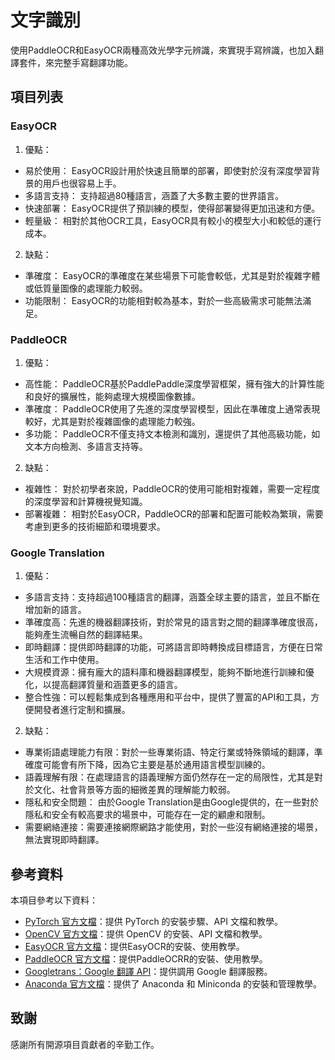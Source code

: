 # 文字識別

使用PaddleOCR和EasyOCR兩種高效光學字元辨識，來實現手寫辨識，也加入翻譯套件，來完整手寫翻譯功能。

## 項目列表

### EasyOCR

1. 優點：
 - 易於使用： EasyOCR設計用於快速且簡單的部署，即使對於沒有深度學習背景的用戶也很容易上手。
 - 多語言支持： 支持超過80種語言，涵蓋了大多數主要的世界語言。
 - 快速部署： EasyOCR提供了預訓練的模型，使得部署變得更加迅速和方便。
 - 輕量級： 相對於其他OCR工具，EasyOCR具有較小的模型大小和較低的運行成本。
2. 缺點：
 - 準確度： EasyOCR的準確度在某些場景下可能會較低，尤其是對於複雜字體或低質量圖像的處理能力較弱。
 - 功能限制： EasyOCR的功能相對較為基本，對於一些高級需求可能無法滿足。

### PaddleOCR

1. 優點：
 - 高性能： PaddleOCR基於PaddlePaddle深度學習框架，擁有強大的計算性能和良好的擴展性，能夠處理大規模圖像數據。
 - 準確度： PaddleOCR使用了先進的深度學習模型，因此在準確度上通常表現較好，尤其是對於複雜圖像的處理能力較強。
 - 多功能： PaddleOCR不僅支持文本檢測和識別，還提供了其他高級功能，如文本方向檢測、多語言支持等。
2. 缺點：
 - 複雜性： 對於初學者來說，PaddleOCR的使用可能相對複雜，需要一定程度的深度學習和計算機視覺知識。
 - 部署複雜： 相對於EasyOCR，PaddleOCR的部署和配置可能較為繁瑣，需要考慮到更多的技術細節和環境要求。

### Google Translation

1. 優點：
 - 多語言支持：支持超過100種語言的翻譯，涵蓋全球主要的語言，並且不斷在增加新的語言。
 - 準確度高：先進的機器翻譯技術，對於常見的語言對之間的翻譯準確度很高，能夠產生流暢自然的翻譯結果。
 - 即時翻譯：提供即時翻譯的功能，可將語言即時轉換成目標語言，方便在日常生活和工作中使用。
 - 大規模資源：擁有龐大的語料庫和機器翻譯模型，能夠不斷地進行訓練和優化，以提高翻譯質量和涵蓋更多的語言。
 - 整合性強：可以輕鬆集成到各種應用和平台中，提供了豐富的API和工具，方便開發者進行定制和擴展。

2. 缺點：
 - 專業術語處理能力有限：對於一些專業術語、特定行業或特殊領域的翻譯，準確度可能會有所下降，因為它主要是基於通用語言模型訓練的。
 - 語義理解有限：在處理語言的語義理解方面仍然存在一定的局限性，尤其是對於文化、社會背景等方面的細微差異的理解能力較弱。
 - 隱私和安全問題： 由於Google Translation是由Google提供的，在一些對於隱私和安全有較高要求的場景中，可能存在一定的顧慮和限制。
 - 需要網絡連接：需要連接網際網路才能使用，對於一些沒有網絡連接的場景，無法實現即時翻譯。

## 參考資料

本項目參考以下資料：

- [PyTorch 官方文檔](https://pytorch.org/docs/stable/index.html)：提供 PyTorch 的安裝步驟、API 文檔和教學。
- [OpenCV 官方文檔](https://docs.opencv.org/master/)：提供 OpenCV 的安裝、API 文檔和教學。
- [EasyOCR 官方文檔](https://github.com/JaidedAI/EasyOCR)：提供EasyOCR的安裝、使用教學。
- [PaddleOCR 官方文檔](https://github.com/PaddlePaddle/PaddleOCR)：提供PaddleOCRR的安裝、使用教學。
- [Googletrans：Google 翻譯 API](https://py-googletrans.readthedocs.io/en/latest/)：提供調用 Google 翻譯服務。
- [Anaconda 官方文檔](https://docs.anaconda.com/)：提供了 Anaconda 和 Miniconda 的安裝和管理教學。

## 致謝

感謝所有開源項目貢獻者的辛勤工作。
